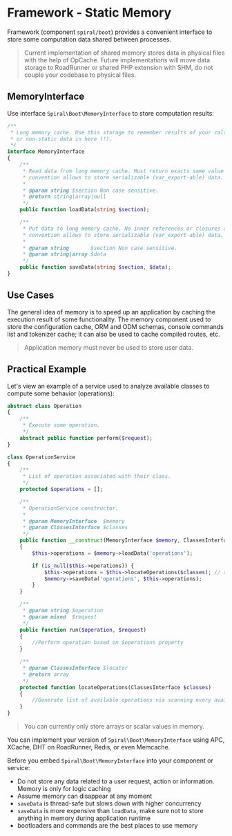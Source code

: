 # Framework - Static Memory

Framework (component `spiral/boot`) provides a convenient interface to store some computation data shared between
processes.

> Current implementation of shared memory stores data in physical files with the help of OpCache. Future implementations
> will move data storage to RoadRunner or shared PHP extension with SHM, do not couple your codebase to physical files.

## MemoryInterface

Use interface `Spiral\Boot\MemoryInterface` to store computation results:

```php
/**
 * Long memory cache. Use this storage to remember results of your calculations, do not store user
 * or non-static data in here (!).
 */
interface MemoryInterface
{
    /**
     * Read data from long memory cache. Must return exacts same value as saved or null. Current
     * convention allows to store serializable (var_export-able) data.
     *
     * @param string $section Non case sensitive.
     * @return string|array|null
     */
    public function loadData(string $section);

    /**
     * Put data to long memory cache. No inner references or closures are allowed. Current
     * convention allows to store serializable (var_export-able) data.
     *
     * @param string       $section Non case sensitive.
     * @param string|array $data
     */
    public function saveData(string $section, $data);
}
```

## Use Cases

The general idea of memory is to speed up an application by caching the execution result of some functionality. The
memory component used to store the configuration cache, ORM and ODM schemas, console commands list and tokenizer cache;
it can also be used to cache compiled routes, etc.

> Application memory must never be used to store user data.

## Practical Example

Let's view an example of a service used to analyze available classes to compute some behavior (operations):

```php
abstract class Operation
{
    /**
     * Execute some operation.
     */
    abstract public function perform($request);
}

class OperationService
{
    /**
     * List of operation associated with their class.
     */
    protected $operations = [];

    /**
     * OperationService constructor.
     *
     * @param MemoryInterface  $memory
     * @param ClassesInterface $classes
     */
    public function __construct(MemoryInterface $memory, ClassesInterface $classes)
    {
        $this->operations = $memory->loadData('operations');

        if (is_null($this->operations)) {
            $this->operations = $this->locateOperations($classes); // slow operation
            $memory->saveData('operations', $this->operations);
        }      
    }

    /**
     * @param string $operation
     * @param mixed  $request
     */
    public function run($operation, $request)
    {
        //Perform operation based on $operations property
    }

    /**
     * @param ClassesInterface $locator
     * @return array
     */
    protected function locateOperations(ClassesInterface $classes)
    {
        //Generate list of available operations via scanning every available class
    }
}
```

> You can currently only store arrays or scalar values in memory.

You can implement your version of `Spiral\Boot\MemoryInterface` using APC, XCache, DHT on RoadRunner, Redis, or even
Memcache.

Before you embed `Spiral\Boot\MemoryInterface` into your component or service:

* Do not store any data related to a user request, action or information. Memory is only for logic caching
* Assume memory can disappear at any moment
* `saveData` is thread-safe but slows down with higher concurrency
* `saveData` is more expensive than `loadData`, make sure not to store anything in memory during application runtime
* bootloaders and commands are the best places to use memory
